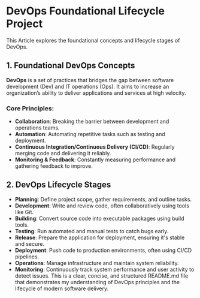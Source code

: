 # DevOps Foundational Lifecycle Project

This Article explores the foundational concepts and lifecycle stages of DevOps.

## 1. Foundational DevOps Concepts

**DevOps** is a set of practices that bridges the gap between software development (Dev) and IT operations (Ops). It aims to increase an organization’s ability to deliver applications and services at high velocity.

### Core Principles:
- **Collaboration**: Breaking the barrier between development and operations teams.
- **Automation**: Automating repetitive tasks such as testing and deployment.
- **Continuous Integration/Continuous Delivery (CI/CD)**: Regularly merging code and delivering it reliably.
- **Monitoring & Feedback**: Constantly measuring performance and gathering feedback to improve.

## 2. DevOps Lifecycle Stages

- **Planning**: Define project scope, gather requirements, and outline tasks.
- **Development**: Write and review code, often collaboratively using tools like Git.
- **Building**: Convert source code into executable packages using build tools.
- **Testing**: Run automated and manual tests to catch bugs early.
- **Release**: Prepare the application for deployment, ensuring it's stable and secure.
- **Deployment**: Push code to production environments, often using CI/CD pipelines.
- **Operations**: Manage infrastructure and maintain system reliability.
- **Monitoring**: Continuously track system performance and user activity to detect issues.
This is a clear, concise, and structured README.md file that demonstrates my understanding of DevOps principles and the lifecycle of modern software delivery.
